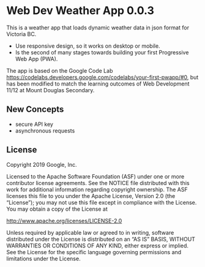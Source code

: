 # Web Dev Weather App 0.0.3

This is a weather app that loads dynamic weather data in json format for Victoria BC.  

* Use responsive design, so it works on desktop or mobile.
* Is the second of many stages towards building your first Progressive Web App (PWA).

The app is based on the Google Code Lab https://codelabs.developers.google.com/codelabs/your-first-pwapp/#0, but has been modified to match the learning outcomes of Web Development 11/12 at Mount Douglas Secondary.

## New Concepts

* secure API key
* asynchronous requests


## License

Copyright 2019 Google, Inc.

Licensed to the Apache Software Foundation (ASF) under one or more contributor
license agreements. See the NOTICE file distributed with this work for
additional information regarding copyright ownership. The ASF licenses this
file to you under the Apache License, Version 2.0 (the “License”); you may not
use this file except in compliance with the License. You may obtain a copy of
the License at

http://www.apache.org/licenses/LICENSE-2.0

Unless required by applicable law or agreed to in writing, software distributed
under the License is distributed on an “AS IS” BASIS, WITHOUT WARRANTIES OR
CONDITIONS OF ANY KIND, either express or implied. See the License for the
specific language governing permissions and limitations under the License.


[codelab]: https://codelabs.developers.google.com/codelabs/your-first-pwapp/
[git-issue]: https://github.com/googlecodelabs/your-first-pwapp/issues
